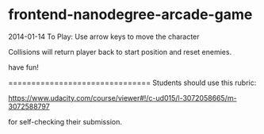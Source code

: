 frontend-nanodegree-arcade-game
===============================


2014-01-14
To Play: Use arrow keys to move the character

Collisions will return player back to start position and reset enemies.

have fun!

===============================
Students should use this rubric: 

https://www.udacity.com/course/viewer#!/c-ud015/l-3072058665/m-3072588797

for self-checking their submission.
